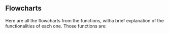 ## Flowcharts   

Here are all the flowcharts from the functions, witha brief explanation of the functionalities of each one. Those functions are:
